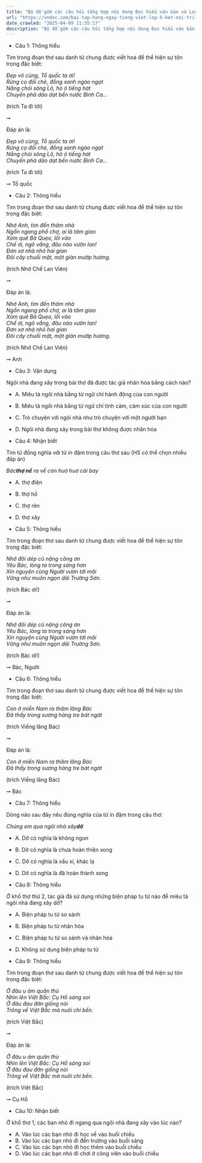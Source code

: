 ```yaml
---
title: "Bộ đề gồm các câu hỏi tổng hợp nội dung Đọc hiểu văn bản và Luyện từ và câu được học ở Tuần 31 trong chương trình Tiếng Việt lớp 5 Tập 2 Kết nối tri thức."
url: "https://vndoc.com/bai-tap-hang-ngay-tieng-viet-lop-5-ket-noi-tri-thuc-tuan-31-thu-2-337587"
date_crawled: "2025-04-09 11:55:17"
description: "Bộ đề gồm các câu hỏi tổng hợp nội dung Đọc hiểu văn bản và Luyện từ và câu được học ở Tuần 31 trong chương trình Tiếng Việt lớp 5 Tập 2 Kết nối tri thức."
---
```


* Câu 1:  Thông hiểu

Tìm trong đoạn thơ sau danh từ chung được viết hoa để thể hiện sự tôn trọng đặc biệt:

_Đẹp vô cùng, Tổ quốc ta ơi!_  
_Rừng cọ đồi chè, đồng xanh ngào ngạt_  
 _Nắng chói sông Lô, hò ô tiếng hát_  
 _Chuyến phà dào dạt bến nước Bình Ca..._

(trích Ta đi tới)

➙ 

Đáp án là:

_Đẹp vô cùng, Tổ quốc ta ơi!_  
_Rừng cọ đồi chè, đồng xanh ngào ngạt_  
 _Nắng chói sông Lô, hò ô tiếng hát_  
 _Chuyến phà dào dạt bến nước Bình Ca..._

(trích Ta đi tới)

➙ Tổ quốc

* Câu 2:  Thông hiểu

Tìm trong đoạn thơ sau danh từ chung được viết hoa để thể hiện sự tôn trọng đặc biệt:

_Nhớ Anh, tìm đến thăm nhà_  
 _Ngổn ngang phố chợ, ai là tâm giao_  
 _Xóm quê Bà Quẹo, lối vào_  
 _Chế ơi, ngõ vắng, đâu nào vườn lan!_  
_Đơn xơ nhà nhỏ hai gian_  
 _Đôi cây chuối mật, một giàn mướp hương._

(trích Nhớ Chế Lan Viên)

➙ 

Đáp án là:

_Nhớ Anh, tìm đến thăm nhà_  
 _Ngổn ngang phố chợ, ai là tâm giao_  
 _Xóm quê Bà Quẹo, lối vào_  
 _Chế ơi, ngõ vắng, đâu nào vườn lan!_  
_Đơn xơ nhà nhỏ hai gian_  
 _Đôi cây chuối mật, một giàn mướp hương._

(trích Nhớ Chế Lan Viên)

➙ Anh

* Câu 3:  Vận dụng

Ngôi nhà đang xây trong bài thơ đã được tác giả nhân hóa bằng cách nào?

  * A. Miêu tả ngôi nhà bằng từ ngữ chỉ hành động của con người 
  * B. Miêu tả ngôi nhà bằng từ ngữ chỉ tình cảm, cảm xúc của con người 
  * C. Trò chuyện với ngôi nhà như trò chuyện với một người bạn 
  * D. Ngôi nhà đang xây trong bài thơ không được nhân hóa 



* Câu 4:  Nhận biết

Tìm từ đồng nghĩa với từ in đậm trong câu thơ sau (HS có thể chọn nhiều đáp án)

_Bác**thợ nề** ra về còn huơ huơ cái bay_

  * A. thợ điện 
  * B. thợ hồ 
  * C. thợ rèn 
  * D. thợ xây 



* Câu 5:  Thông hiểu

Tìm trong đoạn thơ sau danh từ chung được viết hoa để thể hiện sự tôn trọng đặc biệt:

_Nhớ đôi dép cũ nặng công ơn_  
 _Yêu Bác, lòng ta trong sáng hơn_  
 _Xin nguyện cùng Người vươn tới mãi_  
 _Vững như muôn ngọn dải Trường Sơn._

(trích Bác ơi!)

➙ 

Đáp án là:

_Nhớ đôi dép cũ nặng công ơn_  
 _Yêu Bác, lòng ta trong sáng hơn_  
 _Xin nguyện cùng Người vươn tới mãi_  
 _Vững như muôn ngọn dải Trường Sơn._

(trích Bác ơi!)

➙ Bác, Người

* Câu 6:  Thông hiểu

Tìm trong đoạn thơ sau danh từ chung được viết hoa để thể hiện sự tôn trọng đặc biệt:

_Con ở miền Nam ra thăm lăng Bác_  
 _Đã thấy trong sương hàng tre bát ngát_

(trích Viếng lăng Bác)

➙ 

Đáp án là:

_Con ở miền Nam ra thăm lăng Bác_  
 _Đã thấy trong sương hàng tre bát ngát_

(trích Viếng lăng Bác)

➙ Bác

* Câu 7:  Thông hiểu

Dòng nào sau đây nêu đúng nghĩa của từ in đậm trong câu thơ:

_Chúng em qua ngôi nhà xây**dở**_

  * A. Dở có nghĩa là không ngon 
  * B. Dở có nghĩa là chưa hoàn thiện xong 
  * C. Dở có nghĩa là xấu xí, khác lạ 
  * D. Dở có nghĩa là đã hoàn thành xong 



* Câu 8:  Thông hiểu

Ở khổ thơ thứ 2, tác giả đã sử dụng những biện pháp tu từ nào để miêu tả ngôi nhà đang xây dở?

  * A. Biện pháp tu từ so sánh 
  * B. Biện pháp tu từ nhân hóa 
  * C. Biện pháp tu từ so sánh và nhân hóa 
  * D. Không sử dụng biện pháp tu từ 



* Câu 9:  Thông hiểu

Tìm trong đoạn thơ sau danh từ chung được viết hoa để thể hiện sự tôn trọng đặc biệt:

_Ở đâu u ám quân thù_  
 _Nhìn lên Việt Bắc: Cụ Hồ sáng soi_  
 _Ở đâu đau đớn giống nòi_  
 _Trông về Việt Bắc mà nuôi chí bền._

(trích Việt Bắc)

➙ 

Đáp án là:

_Ở đâu u ám quân thù_  
 _Nhìn lên Việt Bắc: Cụ Hồ sáng soi_  
 _Ở đâu đau đớn giống nòi_  
 _Trông về Việt Bắc mà nuôi chí bền._

(trích Việt Bắc)

➙ Cụ Hồ

* Câu 10:  Nhận biết

Ở khổ thơ 1, các bạn nhỏ đi ngang qua ngôi nhà đang xây vào lúc nào?

  * A. Vào lúc các bạn nhỏ đi học về vào buổi chiều 
  * B. Vào lúc các bạn nhỏ đi đến trường vào buổi sáng 
  * C. Vào lúc các bạn nhỏ đi học thêm vào buổi chiều 
  * D. Vào lúc các bạn nhỏ đi chơi ở công viên vào buổi chiều 


